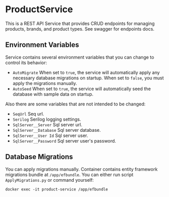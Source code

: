 ﻿# ProductService
This is a REST API Service that provides CRUD endpoints for managing products, brands, and product types. See swagger for endpoints docs.

## Environment Variables
Service contains several environment variables that you can change to control its behavior:
- `AutoMigrate` When set to `true`, the service will automatically apply any necessary database migrations on startup. When set to `false`, you must apply the migrations manually.
- `AutoSeed` When set to `true`, the service will automatically seed the database with sample data on startup.

Also there are some variables that are not intended to be changed:
- `SeqUrl` Seq url.
- `Serilog` Serilog logging settings.
- `SqlServer__Server` Sql server url.
- `SqlServer__Database` Sql server database.
- `SqlServer__User Id` Sql server user.
- `SqlServer__Password` Sql server user's password.

## Database Migrations
You can apply migrations manually. Container contains entity framework migrations bundle at `/app/efbundle`. You can either run script `ApplyMigrations.py` or command yourself:
```
docker exec -it product-service /app/efbundle
```
